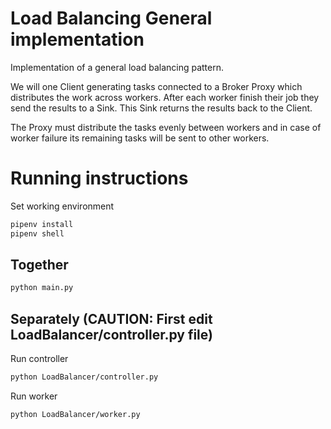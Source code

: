 # Load Balancing General implementation

Implementation of a general load balancing pattern.

We will one Client generating tasks connected to a Broker Proxy which distributes the work across workers. After each worker finish their job they send the results to a Sink. This Sink returns the results back to the Client.

The Proxy must distribute the tasks evenly between workers and in case of worker failure its remaining tasks will be sent to other workers.

# Running instructions

Set working environment

```sh
pipenv install
pipenv shell
```

## Together

```sh
python main.py
```

## Separately (CAUTION: First edit LoadBalancer/controller.py file)

Run controller

```sh
python LoadBalancer/controller.py
```

Run worker

```sh
python LoadBalancer/worker.py
```